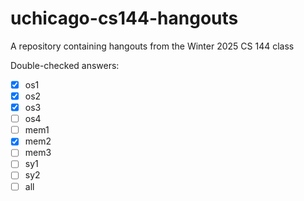 # uchicago-cs144-hangouts

A repository containing hangouts from the Winter 2025 CS 144 class

Double-checked answers:

- [x] os1
- [x] os2
- [x] os3
- [ ] os4
- [ ] mem1
- [x] mem2
- [ ] mem3
- [ ] sy1
- [ ] sy2
- [ ] all
